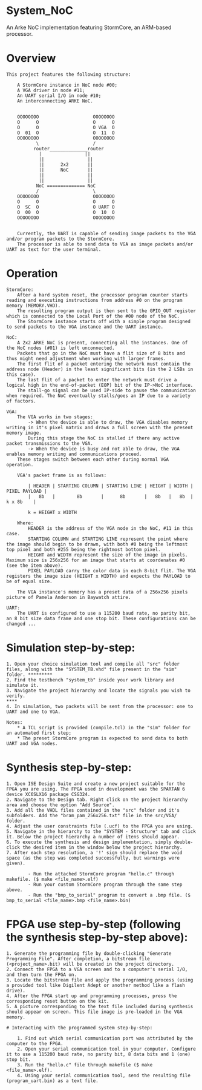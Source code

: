 # System_NoC
An Arke NoC implementation featuring StormCore, an ARM-based processor.

# Overview

	This project features the following structure:
	
		A StormCore instance in NoC node #00;
		A VGA driver in node #11;
		An UART serial I/O in node #10;
		An interconnecting ARKE NoC.
		
		
        OOOOOOOO                    OOOOOOOO
        O      O                    O      O
        O      O                    O VGA  O
        O  01  O                    O  11  O
        OOOOOOOO                    OOOOOOOO
               \                    /
              router______________router			   
                |                ||	   
                ||                ||
                ||      2x2       ||
                ||      NoC       ||
                ||                ||
                ||                ||
               NoC ============== NoC
               /                    \
        OOOOOOOO                    OOOOOOOO
        O      O                    O      O
        O  SC  O                    O UART O
        O  00  O                    O  10  O
        OOOOOOOO                    OOOOOOOO

		
		Currently, the UART is capable of sending image packets to the VGA and/or program packets to the StormCore.
		The processor is able to send data to VGA as image packets and/or UART as text for the user terminal.
		
# Operation
	
	StormCore:
		After a hard system reset, the processor program counter starts reading and executing instructions from address #0 on the program memory (MEMORY.VHD).
		The resulting program output is then sent to the GPIO_OUT register which is connected to the Local Port of the #00 node of the NoC.
		The StormCore instance starts off with a simple program designed to send packets to the VGA instance and the UART instance.
		
	NoC:
		A 2x2 ARKE NoC is present, connecting all the instances. One of the NoC nodes (#01) is left unconnected.
		Packets that go in the NoC must have a flit size of 8 bits and thus might need adjustment when working with larger frames.
		The first flit of a packet entering the network must contain the address node (Header) in the least significant bits (in the 2 LSBs in this case).
		The last flit of a packet to enter the network must drive a logical high in the end-of-packet (EOP) bit of the IP->NoC interface.
		The stall-go signal can be used IP-side to pause the communication when required. The NoC eventually stalls/goes an IP due to a variety of factors.
		
	VGA:
		The VGA works in two stages:
			-> When the device is able to draw, the VGA disables memory writing in it's pixel matrix and draws a full screen with the present memory image.
			During this stage the NoC is stalled if there any active packet transmissions to the VGA.
			-> When the device is busy and not able to draw, the VGA enables memory writing and communications proceed.
		These stages switch between each other during normal VGA operation.
		
		VGA's packet frame is as follows:
			
            | HEADER | STARTING COLUMN | STARTING LINE | HEIGHT | WIDTH | PIXEL PAYLOAD |
            |   8b   |        8b       |      8b       |   8b   |   8b  |     k x 8b    |
			
			k = HEIGHT x WIDTH
				
		Where:
			HEADER is the address of the VGA node in the NoC, #11 in this case.
			STARTING COLUMN and STARTING LINE represent the point where the image should begin to be drawn, with both #0 being the leftmost top pixel and both #255 being the rightmost bottom pixel.
			HEIGHT and WIDTH represent the size of the image in pixels. Maximum size is 256x256 for an image that starts at coordenates #0 (see the item above).
			PIXEL PAYLOAD carry the color data in each 8-bit flit. The VGA registers the image size (HEIGHT x WIDTH) and expects the PAYLOAD to be of equal size.
			
		The VGA instance's memory has a preset data of a 256x256 pixels picture of Pamela Anderson in Baywatch attire.
		
	UART:
		The UART is configured to use a 115200 baud rate, no parity bit, an 8 bit size data frame and one stop bit. These configurations can be changed ...
	

# Simulation step-by-step:
	
	1. Open your choice simulation tool and compile all "src" folder files, along with the "SYSTEM_TB.vhd" file present in the "sim" folder. *********
	2. Find the testbench "system_tb" inside your work library and simulate it.
	3. Navigate the project hierarchy and locate the signals you wish to verify.
	****
	4. In simulation, two packets will be sent from the processor: one to UART and one to VGA.
	
	Notes:
		* A TCL script is provided (compile.tcl) in the "sim" folder for an automated first step; 
		* The preset StormCore program is expected to send data to both UART and VGA nodes.

# Synthesis step-by-step:
	
	1. Open ISE Design Suite and create a new project suitable for the FPGA you are using. The FPGA used in development was the SPARTAN 6 device XC6SLX16 package CSG324.
	2. Navigate to the Design tab. Right click on the project hierarchy area and choose the option "Add Source".
	3. Add all the VHDL files contained in the "src" folder and it's subfolders. Add the "bram_pam_256x256.txt" file in the src/VGA/ folder.
	4. Adjust the user constraints file (.ucf) to the FPGA you are using.
	5. Navigate in the hierarchy to the "SYSTEM - Structure" tab and click it. Below the project hierarchy a number of itens should appear.
	6. To execute the synthesis and design implementation, simply double-click the desired item in the window below the project hierarchy.
	7. After each step resolution, a '!' sign should replace the void space (as the step was completed successfully, but warnings were given).
	
			- Run the attached StormCore program "hello.c" through makefile. ($ make <file_name>.elf)
			- Run your custom StormCore program through the same step above.
			- Run the "bmp_to_serial" program to convert a .bmp file. ($ bmp_to_serial <file_name>.bmp <file_name>.bin)

# FPGA use step-by-step (following the synthesis step-by-step above):
	
	1. Generate the programming file by double-clicking "Generate Programming File". After completion, a bitstream file (<project_name>.bit) will be created in the project directory.
	2. Connect the FPGA to a VGA screen and to a computer's serial I/O, and then turn the FPGA on.
	3. Locate the bitstream file and apply the programming process (using a provided tool like Digilent Adept or another method like a flash drive).
	4. After the FPGA start up and programming processes, press the corresponding reset button on the kit.
	5. A picture corresponding to the text file included during synthesis should appear on screen. This file image is pre-loaded in the VGA memory.

	# Interacting with the programmed system step-by-step:
	
		1. Find out which serial communication port was attributed by the computer to the FPGA.
		2. Open your serial communication tool in your computer. Configure it to use a 115200 baud rate, no parity bit, 8 data bits and 1 (one) stop bit.
		3. Run the "hello.c" file through makefile ($ make <file_name>.elf).
		4. Using your serial communication tool, send the resulting file (program_uart.bin) as a text file.
   
	